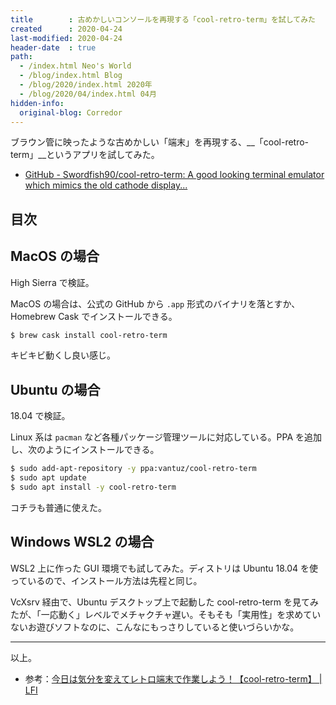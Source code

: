 ```yaml
---
title        : 古めかしいコンソールを再現する「cool-retro-term」を試してみた
created      : 2020-04-24
last-modified: 2020-04-24
header-date  : true
path:
  - /index.html Neo's World
  - /blog/index.html Blog
  - /blog/2020/index.html 2020年
  - /blog/2020/04/index.html 04月
hidden-info:
  original-blog: Corredor
---
```


ブラウン管に映ったような古めかしい「端末」を再現する、__「cool-retro-term」__というアプリを試してみた。

- [GitHub - Swordfish90/cool-retro-term: A good looking terminal emulator which mimics the old cathode display...](https://github.com/Swordfish90/cool-retro-term)

## 目次

## MacOS の場合

High Sierra で検証。

MacOS の場合は、公式の GitHub から `.app` 形式のバイナリを落とすか、Homebrew Cask でインストールできる。

```bash
$ brew cask install cool-retro-term
```

キビキビ動くし良い感じ。

## Ubuntu の場合

18.04 で検証。

Linux 系は `pacman` など各種パッケージ管理ツールに対応している。PPA を追加し、次のようにインストールできる。

```bash
$ sudo add-apt-repository -y ppa:vantuz/cool-retro-term
$ sudo apt update
$ sudo apt install -y cool-retro-term
```

コチラも普通に使えた。

## Windows WSL2 の場合

WSL2 上に作った GUI 環境でも試してみた。ディストリは Ubuntu 18.04 を使っているので、インストール方法は先程と同じ。

VcXsrv 経由で、Ubuntu デスクトップ上で起動した cool-retro-term を見てみたが、「一応動く」レベルでメチャクチャ遅い。そもそも「実用性」を求めていないお遊びソフトなのに、こんなにもっさりしていると使いづらいかな。

---

以上。

- 参考：[今日は気分を変えてレトロ端末で作業しよう！【cool-retro-term】 | LFI](https://linuxfan.info/cool-retro-term)
